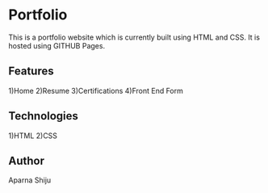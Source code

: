 # Portfolio
This is a portfolio website which is currently built using HTML and CSS.
It is hosted using GITHUB Pages.

## Features
1)Home
2)Resume
3)Certifications
4)Front End Form

## Technologies
1)HTML
2)CSS

## Author 
Aparna Shiju

